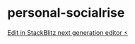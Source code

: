 # personal-socialrise

[Edit in StackBlitz next generation editor ⚡️](https://stackblitz.com/~/github.com/pavelrud01/personal-socialrise)